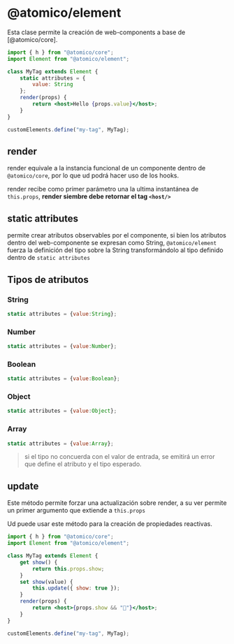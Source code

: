 # @atomico/element

Esta clase permite la creación de web-components a base de [@atomico/core].

```jsx
import { h } from "@atomico/core";
import Element from "@atomico/element";

class MyTag extends Element {
	static attributes = {
		value: String
	};
	render(props) {
		return <host>Hello {props.value}</host>;
	}
}

customElements.define("my-tag", MyTag);
```

## render

render equivale a la instancia funcional de un componente dentro de  `@atomico/core`, por lo que ud podrá hacer uso de los hooks.

render recibe como primer parámetro una la ultima instantánea de `this.props`, **render siembre debe retornar el tag `<host/>`**

## static attributes

permite crear atributos observables por el componente, si bien los atributos dentro del web-componente se expresan como String, `@atomico/element` fuerza la definición del tipo sobre la String transformándolo al tipo definido dentro de `static attributes`

## Tipos de atributos

### String
```js
static attributes = {value:String};
```
### Number
```js
static attributes = {value:Number};
```
### Boolean
```js
static attributes = {value:Boolean};
```
### Object
```js
static attributes = {value:Object};
```
### Array
```js
static attributes = {value:Array};
```
> si el tipo no concuerda con el valor de entrada, se emitirá un error que define el atributo y el tipo esperado.

## update

Este método permite forzar una actualización sobre render, a su ver permite un primer argumento que extiende  a `this.props`

Ud puede usar este método para la creación de propiedades reactivas.



```jsx
import { h } from "@atomico/core";
import Element from "@atomico/element";

class MyTag extends Element {
	get show() {
		return this.props.show;
	}
	set show(value) {
		this.update({ show: true });
	}
	render(props) {
		return <host>{props.show && "👋"}</host>;
	}
}

customElements.define("my-tag", MyTag);
```



